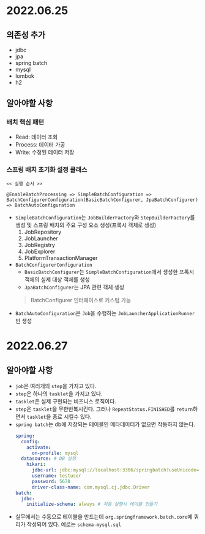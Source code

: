 # 2022.06.25

## 의존성 추가
 - jdbc
 - jpa
 - spring batch
 - mysql
 - lombok
 - h2


## 알아야할 사항

### 배치 핵심 패턴
 - Read: 데이터 조회
 - Process: 데이터 가공
 - Write: 수정된 데이터 저장

### 스프링 배치 초기화 설정 클래스
 ```
 << 실행 순서 >>
 
 @EnableBatchProcessing => SimpleBatchConfiguration => BatchConfigurerConfiguration(BasicBatchConfigurer, JpaBatchConfigurer) => BatchAutoConfiguration
 ```
 - `SimpleBatchConfiguration`는 `JobBuilderFactory`와 `StepBuilderFactory`를 생성 및 스프링 배치의 주요 구성 요소 생성(프록시 객체로 생성)
   1. JobRepository
   2. JobLauncher
   3. JobRegistry
   4. JobExplorer
   5. PlatformTransactionManager
 - `BatchConfigurerConfiguration`
   - `BasicBatchConfigurer`는 `SimpleBatchConfiguration`에서 생성한 프록시 객체의 실제 대상 객체를 생성
   - `JpaBatchConfigurer`는 JPA 관련 객체 생성
   > BatchConfigurer 인터페이스로 커스텀 가능
 - `BatchAutoConfiguration`은 `Job`을 수행하는 `JobLauncherApplicationRunner` 빈 생성

# 2022.06.27

## 알아야할 사항
 - `job`은 여러개의 `step`을 가지고 있다.
 - `step`은 하나의 `tasklet`을 가지고 있다.
 - `tasklet`은 실제 구현되는 비즈니스 로직이다.
 - `step`은 `tasklet`을 무한반복시킨다. 그러나 `RepeatStatus.FINISHED`를 `return`하면서 `tasklet`을 종료 시킬수 있다.
 - `spring batch`는 db에 저장되는 테이블인 메타데이터가 없으면 작동하지 않는다.
   ```yaml
   spring:
     config:
       activate:
         on-profile: mysql
     datasource: # DB 설정
       hikari:
         jdbc-url: jdbc:mysql://localhost:3306/springbatch?useUnicode=true&characterEncoding=utf8
         username: testuser
         password: 5678
         driver-class-name: com.mysql.cj.jdbc.Driver
   batch:
     jdbc:
       initialize-schema: always # 처음 실행시 테이블 만들기
   ```
 - 실무에서는 수동으로 테이블을 만드는데 `org.springframework.batch.core`에 쿼리가 작성되어 있다. 예로는 `schema-mysql.sql`
